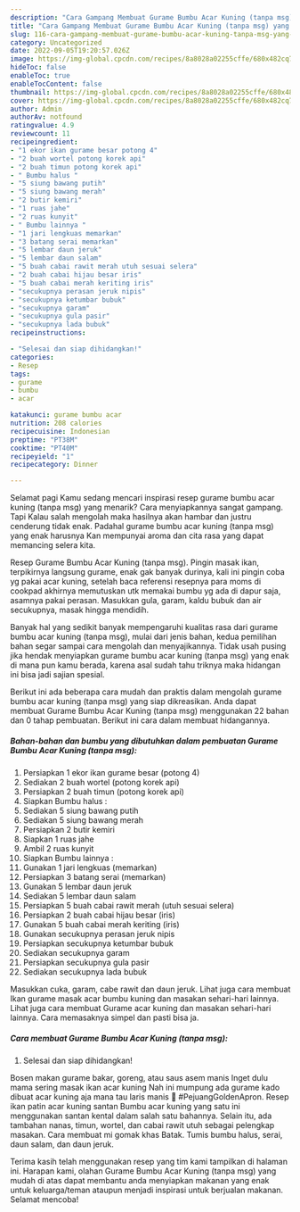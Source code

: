 ```yaml
---
description: "Cara Gampang Membuat Gurame Bumbu Acar Kuning (tanpa msg) yang Enak"
title: "Cara Gampang Membuat Gurame Bumbu Acar Kuning (tanpa msg) yang Enak"
slug: 116-cara-gampang-membuat-gurame-bumbu-acar-kuning-tanpa-msg-yang-enak
category: Uncategorized
date: 2022-09-05T19:20:57.026Z
image: https://img-global.cpcdn.com/recipes/8a8028a02255cffe/680x482cq70/gurame-bumbu-acar-kuning-tanpa-msg-foto-resep-utama.jpg
hideToc: false
enableToc: true
enableTocContent: false
thumbnail: https://img-global.cpcdn.com/recipes/8a8028a02255cffe/680x482cq70/gurame-bumbu-acar-kuning-tanpa-msg-foto-resep-utama.jpg
cover: https://img-global.cpcdn.com/recipes/8a8028a02255cffe/680x482cq70/gurame-bumbu-acar-kuning-tanpa-msg-foto-resep-utama.jpg
author: Admin
authorAv: notfound
ratingvalue: 4.9
reviewcount: 11
recipeingredient:
- "1 ekor ikan gurame besar potong 4"
- "2 buah wortel potong korek api"
- "2 buah timun potong korek api"
- " Bumbu halus "
- "5 siung bawang putih"
- "5 siung bawang merah"
- "2 butir kemiri"
- "1 ruas jahe"
- "2 ruas kunyit"
- " Bumbu lainnya "
- "1 jari lengkuas memarkan"
- "3 batang serai memarkan"
- "5 lembar daun jeruk"
- "5 lembar daun salam"
- "5 buah cabai rawit merah utuh sesuai selera"
- "2 buah cabai hijau besar iris"
- "5 buah cabai merah keriting iris"
- "secukupnya perasan jeruk nipis"
- "secukupnya ketumbar bubuk"
- "secukupnya garam"
- "secukupnya gula pasir"
- "secukupnya lada bubuk"
recipeinstructions:

- "Selesai dan siap dihidangkan!"
categories:
- Resep
tags:
- gurame
- bumbu
- acar

katakunci: gurame bumbu acar 
nutrition: 208 calories
recipecuisine: Indonesian
preptime: "PT38M"
cooktime: "PT40M"
recipeyield: "1"
recipecategory: Dinner

---
```



Selamat pagi Kamu sedang mencari inspirasi resep gurame bumbu acar kuning (tanpa msg) yang menarik? Cara menyiapkannya sangat gampang. Tapi Kalau salah mengolah maka hasilnya akan hambar dan justru cenderung tidak enak. Padahal gurame bumbu acar kuning (tanpa msg) yang enak harusnya Kan mempunyai aroma dan cita rasa yang dapat memancing selera kita.


Resep Gurame Bumbu Acar Kuning (tanpa msg). Pingin masak ikan, terpikirnya langsung gurame, enak gak banyak durinya, kali ini pingin coba yg pakai acar kuning, setelah baca referensi resepnya para moms di cookpad akhirnya memutuskan utk memakai bumbu yg ada di dapur saja, asamnya pakai perasan. Masukkan gula, garam, kaldu bubuk dan air secukupnya, masak hingga mendidih.

Banyak hal yang sedikit banyak mempengaruhi kualitas rasa dari gurame bumbu acar kuning (tanpa msg), mulai dari jenis bahan, kedua pemilihan bahan segar sampai cara mengolah dan menyajikannya. Tidak usah pusing jika hendak menyiapkan gurame bumbu acar kuning (tanpa msg) yang enak di mana pun kamu berada, karena asal sudah tahu triknya maka hidangan ini bisa jadi sajian spesial.


Berikut ini ada beberapa cara mudah dan praktis dalam mengolah gurame bumbu acar kuning (tanpa msg) yang siap dikreasikan. Anda dapat membuat Gurame Bumbu Acar Kuning (tanpa msg) menggunakan 22 bahan dan 0 tahap pembuatan. Berikut ini cara dalam membuat hidangannya.

<!--inarticleads1-->

##### Bahan-bahan dan bumbu yang dibutuhkan dalam pembuatan Gurame Bumbu Acar Kuning (tanpa msg):

1. Persiapkan 1 ekor ikan gurame besar (potong 4)
1. Sediakan 2 buah wortel (potong korek api)
1. Persiapkan 2 buah timun (potong korek api)
1. Siapkan  Bumbu halus :
1. Sediakan 5 siung bawang putih
1. Sediakan 5 siung bawang merah
1. Persiapkan 2 butir kemiri
1. Siapkan 1 ruas jahe
1. Ambil 2 ruas kunyit
1. Siapkan  Bumbu lainnya :
1. Gunakan 1 jari lengkuas (memarkan)
1. Persiapkan 3 batang serai (memarkan)
1. Gunakan 5 lembar daun jeruk
1. Sediakan 5 lembar daun salam
1. Persiapkan 5 buah cabai rawit merah (utuh sesuai selera)
1. Persiapkan 2 buah cabai hijau besar (iris)
1. Gunakan 5 buah cabai merah keriting (iris)
1. Gunakan secukupnya perasan jeruk nipis
1. Persiapkan secukupnya ketumbar bubuk
1. Sediakan secukupnya garam
1. Persiapkan secukupnya gula pasir
1. Sediakan secukupnya lada bubuk


Masukkan cuka, garam, cabe rawit dan daun jeruk. Lihat juga cara membuat Ikan gurame masak acar bumbu kuning dan masakan sehari-hari lainnya. Lihat juga cara membuat Gurame acar kuning dan masakan sehari-hari lainnya. Cara memasaknya simpel dan pasti bisa ja. 

<!--inarticleads2-->

##### Cara membuat Gurame Bumbu Acar Kuning (tanpa msg):


1. Selesai dan siap dihidangkan!

Bosen makan gurame bakar, goreng, atau saus asem manis Inget dulu mama sering masak ikan acar kuning Nah ini mumpung ada gurame kado dibuat acar kuning aja mana tau laris manis 🤪 #PejuangGoldenApron. Resep ikan patin acar kuning santan Bumbu acar kuning yang satu ini menggunakan santan kental dalam salah satu bahannya. Selain itu, ada tambahan nanas, timun, wortel, dan cabai rawit utuh sebagai pelengkap masakan. Cara membuat mi gomak khas Batak. Tumis bumbu halus, serai, daun salam, dan daun jeruk. 

Terima kasih telah menggunakan resep yang tim kami tampilkan di halaman ini. Harapan kami, olahan Gurame Bumbu Acar Kuning (tanpa msg) yang mudah di atas dapat membantu anda menyiapkan makanan yang enak untuk keluarga/teman ataupun menjadi inspirasi untuk berjualan makanan. Selamat mencoba!
